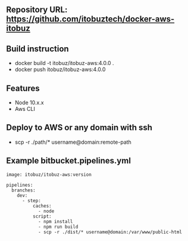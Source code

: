 ## Repository URL: https://github.com/itobuztech/docker-aws-itobuz

## Build instruction
- docker build -t itobuz/itobuz-aws:4.0.0 .
- docker push itobuz/itobuz-aws:4.0.0

## Features
- Node 10.x.x
- Aws CLI

## Deploy to AWS or any domain with ssh
- scp -r ./path/* username@domain:remote-path

## Example bitbucket.pipelines.yml
```
image: itobuz/itobuz-aws:version

pipelines:
  branches:
    dev:
      - step:
          caches:
            - node
          script:
            - npm install
            - npm run build
            - scp -r ./dist/* username@domain:/var/www/public-html
```